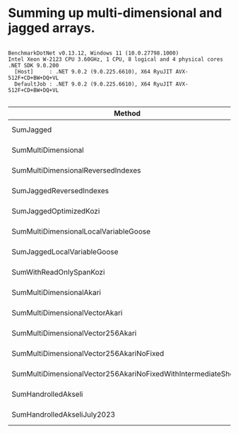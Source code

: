 # Summing up multi-dimensional and jagged arrays.





```

BenchmarkDotNet v0.13.12, Windows 11 (10.0.27798.1000)
Intel Xeon W-2123 CPU 3.60GHz, 1 CPU, 8 logical and 4 physical cores
.NET SDK 9.0.200
  [Host]     : .NET 9.0.2 (9.0.225.6610), X64 RyuJIT AVX-512F+CD+BW+DQ+VL
  DefaultJob : .NET 9.0.2 (9.0.225.6610), X64 RyuJIT AVX-512F+CD+BW+DQ+VL


```
| Method                                                         | Size | Mean        | Error      | StdDev     | Median      | Ratio | RatioSD |
|--------------------------------------------------------------- |----- |------------:|-----------:|-----------:|------------:|------:|--------:|
| SumJagged                                                      | 1000 | 1,385.51 μs |  26.812 μs |  30.876 μs | 1,389.64 μs |  0.62 |    0.05 |
| SumMultiDimensional                                            | 1000 | 2,040.09 μs |  84.530 μs | 249.238 μs | 2,111.74 μs |  1.00 |    0.00 |
| SumMultiDimensionalReversedIndexes                             | 1000 | 2,070.78 μs | 147.614 μs | 435.244 μs | 1,944.07 μs |  1.02 |    0.21 |
| SumJaggedReversedIndexes                                       | 1000 | 1,394.45 μs |  35.457 μs | 104.545 μs | 1,398.08 μs |  0.69 |    0.09 |
| SumJaggedOptimizedKozi                                         | 1000 |   417.68 μs |   8.348 μs |  22.570 μs |   413.38 μs |  0.21 |    0.03 |
| SumMultiDimensionalLocalVariableGoose                          | 1000 |   948.79 μs |  21.467 μs |  61.247 μs |   938.35 μs |  0.47 |    0.07 |
| SumJaggedLocalVariableGoose                                    | 1000 |   475.71 μs |  11.496 μs |  33.169 μs |   463.60 μs |  0.24 |    0.03 |
| SumWithReadOnlySpanKozi                                        | 1000 |   419.49 μs |  11.317 μs |  33.368 μs |   407.85 μs |  0.21 |    0.04 |
| SumMultiDimensionalAkari                                       | 1000 |   404.99 μs |  14.135 μs |  41.008 μs |   390.40 μs |  0.20 |    0.04 |
| SumMultiDimensionalVectorAkari                                 | 1000 |   124.33 μs |   2.404 μs |   2.672 μs |   125.29 μs |  0.06 |    0.00 |
| SumMultiDimensionalVector256Akari                              | 1000 |    78.75 μs |   1.278 μs |   1.196 μs |    78.72 μs |  0.04 |    0.00 |
| SumMultiDimensionalVector256AkariNoFixed                       | 1000 |    80.18 μs |   1.527 μs |   2.377 μs |    79.61 μs |  0.04 |    0.00 |
| SumMultiDimensionalVector256AkariNoFixedWithIntermediateShorts | 1000 |    32.47 μs |   0.744 μs |   2.121 μs |    31.67 μs |  0.02 |    0.00 |
| SumHandrolledAkseli                                            | 1000 |   617.21 μs |  13.938 μs |  40.216 μs |   603.56 μs |  0.31 |    0.04 |
| SumHandrolledAkseliJuly2023                                    | 1000 |    21.67 μs |   0.406 μs |   1.146 μs |    21.33 μs |  0.01 |    0.00 |
